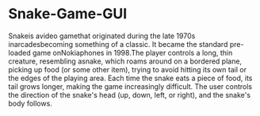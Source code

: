 # Snake-Game-GUI
Snakeis avideo gamethat originated during the late 1970s inarcadesbecoming something of a classic. It became the standard pre-loaded game onNokiaphones in 1998.The player controls a long, thin creature, resembling asnake, which roams around on a bordered plane, picking up food (or some other item), trying to avoid hitting its own tail or the edges of the playing area. Each time the snake eats a piece of food, its tail grows longer, making the game increasingly difficult. The user controls the direction of the snake's head (up, down, left, or right), and the snake's body follows.

